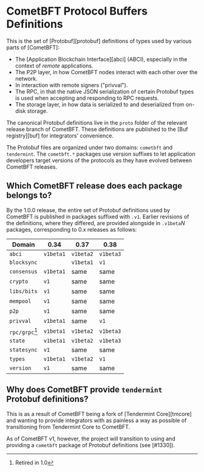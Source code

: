 <!-- NB: Ensure that all hyperlinks in this doc are absolute URLs, not relative
ones, as this doc gets published to the Buf registry and relative URLs will fail
to resolve. -->
# CometBFT Protocol Buffers Definitions

This is the set of [Protobuf][protobuf] definitions of types used by various
parts of [CometBFT]:

- The [Application Blockchain Interface][abci] (ABCI), especially in the context
  of _remote_ applications.
- The P2P layer, in how CometBFT nodes interact with each other over the
  network.
- In interaction with remote signers ("privval").
- The RPC, in that the native JSON serialization of certain Protobuf types is
  used when accepting and responding to RPC requests.
- The storage layer, in how data is serialized to and deserialized from on-disk
  storage.

The canonical Protobuf definitions live in the `proto` folder of the relevant
release branch of CometBFT. These definitions are published to the [Buf
registry][buf] for integrators' convenience.

The Protobuf files are organized under two domains: `cometbft` and `tendermint`.
The `cometbft.*` packages use version suffixes to let application developers
target versions of the protocols as they have evolved between CometBFT releases.

## Which CometBFT release does each package belongs to?

By the 1.0.0 release, the entire set of Protobuf definitions used by CometBFT
is published in packages suffixed with `.v1`. Earlier revisions of the
definitions, where they differed, are provided alongside in `.v1beta`_N_
packages, corresponding to 0.x releases as follows:

| Domain          | 0.34      | 0.37      | 0.38      |
|-----------------|-----------|-----------|-----------|
| `abci`          | `v1beta1` | `v1beta2` | `v1beta3` |
| `blocksync`     |           | `v1beta1` | `v1`      |
| `consensus`     | `v1beta1` | same      | same      |
| `crypto`        | `v1`      | same      | same      |
| `libs/bits`     | `v1`      | same      | same      |
| `mempool`       | `v1`      | same      | same      |
| `p2p`           | `v1`      | same      | same      |
| `privval`       | `v1beta1` | same      | `v1`      |
| `rpc/grpc`[^1]  | `v1beta1` | `v1beta2` | `v1beta3` |
| `state`         | `v1beta1` | `v1beta2` | `v1beta3` |
| `statesync`     | `v1`      | same      | same      |
| `types`         | `v1beta1` | `v1beta2` | `v1`      |
| `version`       | `v1`      | same      | same      |

[^1]: Retired in 1.0

## Why does CometBFT provide `tendermint` Protobuf definitions?

This is as a result of CometBFT being a fork of [Tendermint Core][tmcore] and
wanting to provide integrators with as painless a way as possible of
transitioning from Tendermint Core to CometBFT.

As of CometBFT v1, however, the project will transition to using and providing a
`cometbft` package of Protobuf definitions (see [\#1330]).
